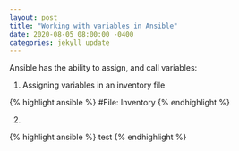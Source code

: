 ```yaml
---
layout: post
title: "Working with variables in Ansible"
date: 2020-08-05 08:00:00 -0400
categories: jekyll update
---
```

Ansible has the ability to assign, and call variables:

1. Assigning variables in an inventory file

{% highlight ansible %}
#File: Inventory
{% endhighlight %}

2. 
{% highlight ansible %}
test
{% endhighlight %}